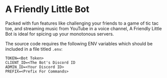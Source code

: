 # A Friendly Little Bot

Packed with fun features like challenging your friends to a game of tic tac toe, and streaming music from YouTube in a voice channel, A Friendly Little Bot is ideal for spicing up your monotonous servers.

The source code requires the following ENV variables which should be included in a file titled `.env`:
```
TOKEN=<Bot Token>
CLIENT_ID=<The Bot's Discord ID
ADMIN_ID=<Your Discord ID>
PREFIX=<Prefix For Commands>
```
